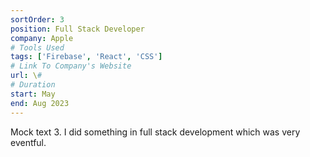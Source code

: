 ```yaml
---
sortOrder: 3
position: Full Stack Developer
company: Apple
# Tools Used
tags: ['Firebase', 'React', 'CSS']
# Link To Company's Website
url: \#
# Duration
start: May
end: Aug 2023
---
```


Mock text 3. I did something in full stack development which was very eventful.
